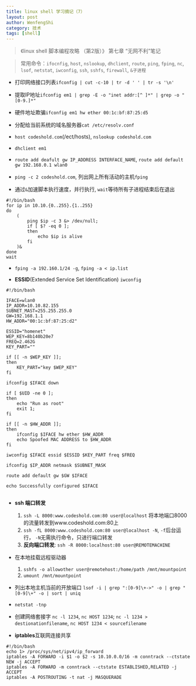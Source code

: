 ```yaml
---
title: linux shell 学习摘记（7） 
layout: post
author: WenfengShi
category: 技术
tags: [shell]
---
```


> 《linux shell 脚本编程攻略 （第2版）》 第七章 “无网不利”笔记  
  
> 常用命令：`ifocnfig`, `host`, `nslookup`, `dhclient`, `route`, `ping`, `fping`, `nc`, `lsof`, `netstat`, `iwconfig`, `ssh`, `sshfs`, `firewall`, `&子进程`  
  
- 打印网络接口列表`ifconfig | cut -c-10 | tr -d ' ' | tr -s '\n'`  
  
- 提取IP地址`ifconfig em1 | grep -E -o "inet addr:[^ ]*" | grep -o "[0-9.]*"`  
  
- 硬件地址欺骗`ifconfig em1 hw ether 00:1c:bf:87:25:d5`  
  
- 分配给当前系统的域名服务器`cat /etc/resolv.conf`  
  
- `host codeshold.com`(/ect/hosts), `nslookup codeshold.com`  
  
- `dhclient em1`  
  
- `route add deafult gw IP_ADDRESS INTERFACE_NAME`, `route add default gw 192.168.0.1 wlan0`  
  
- `ping -c 2 codeshold.com`, 列出网上所有活动的主机`fping`  
  
- 通过`&`加速脚本执行速度，并行执行, `wait`等待所有子进程结束后在退出  
  
```  
#!/bin/bash  
for ip in 10.10.{0..255}.{1..255}  
do   
    (  
        ping $ip -c 3 &> /dev/null;  
        if [ $? -eq 0 ];  
        then  
            echo $ip is alive  
        fi  
    )&  
done  
wait  
```  
  
- `fping -a 192.160.1/24 -g`, `fping -a < ip.list`  
  
- **ESSID**(Extended Service Set Identification) `iwconfig`   
  
```  
#!/bin/bash  
  
IFACE=wlan0  
IP_ADDR=10.10.82.155  
SUBNET_MAST=255.255.255.0  
GW=192.168.1.1  
HW_ADDR="00:1c:bf:87:25:d2"  
  
ESSID="homenet"  
WEP_KEY=8b140b20e7  
FREQ=2.462G  
KEY_PART=""  
  
if [[ -n $WEP_KEY ]];  
then  
    KEY_PART="key $WEP_KEY"  
fi  
  
ifconfig $IFACE down  
  
if [ $UID -ne 0 ];  
then  
    echo "Run as root"  
    exit 1;  
fi  
  
if [[ -n $HW_ADDR ]];  
then  
    ifconfig $IFACE hw ether $HW_ADDR  
    echo Spoofed MAC ADDRESS to $HW_ADDR  
fi  
  
iwconfig $IFACE essid $ESSID $KEY_PART freq $FREQ  
  
ifconfig $IP_ADDR netmask $SUBNET_MASK  
  
route add default gw $GW $IFACE  
  
echo Successfully configured $IFACE  
  
```  
  
- **ssh 端口转发**  
    1. `ssh -L 8000:www.codeshold.com:80 user@localhost` 将本地端口8000的流量转发到www.codeshold.com:80上  
    2. `ssh -fL 8000:www.codeshold.com:80 user@localhost -N`, `-f`后台运行， `-N`无需执行命令，只进行端口转发  
    3. **反向端口转发**: `ssh -R 8000:localhost:80 user@REMOTEMACHINE`   
  
- 在本地挂载远程驱动器  
    1. `sshfs -o allowother user@remotehost:/home/path /mnt/mountpoint`  
    2. `umount /mnt/mountpoint`  
  
- 列出本地主机当前的开放端口 `lsof -i | grep ":[0-9]\+->" -o | grep "[0-9]\+" -o | sort | uniq`  
  
- `netstat -tnp`  
  
- 创建网络套接字 `nc -l 1234`, `nc HOST 1234`; `nc -l 1234 > destionationfilename`, `nc HOST 1234 < sourcefilename`  
  
- **iptables**互联网连接共享  
  
```  
#!/bin/bash  
echo 1> /proc/sys/net/ipv4/ip_forward  
iptables -A FORWARD -i $1 -o $2 -s 10.10.0.0/16 -m conntrack --ctstate NEW -j ACCEPT  
iptables -A FORWARD -m conntrack --ctstate ESTABLISHED,RELATED -j ACCEPT  
iptables -A POSTROUTING -t nat -j MASQUERADE  
```  
